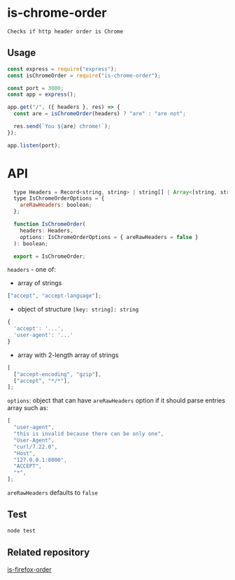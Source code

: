 # is-chrome-order

```
Checks if http header order is Chrome
```

## Usage

```javascript
const express = require("express");
const isChromeOrder = require("is-chrome-order");

const port = 3000;
const app = express();

app.get("/", ({ headers }, res) => {
  const are = isChromeOrder(headers) ? "are" : "are not";

  res.send(`You ${are} chrome!`);
});

app.listen(port);
```

# API

```javascript
  type Headers = Record<string, string> | string[] | Array<[string, string]>;
  type IsChromeOrderOptions = {
    areRawHeaders: boolean;
  };

  function IsChromeOrder(
    headers: Headers,
    options: IsChromeOrderOptions = { areRawHeaders = false }
  ): boolean;

  export = IsChromeOrder;
```

`headers` - one of:

- array of strings

```javascript
["accept", "accept-language"];
```

- object of structure `[key: string]: string`

```javascript
{
  'accept': '...',
  'user-agent': '...'
}
```

- array with 2-length array of strings

```javascript
[
  ["accept-encoding", "gzip"],
  ["accept", "*/*"],
];
```

`options`: object that can have `areRawHeaders` option if it should parse entries array such as:

```javascript
[
  "user-agent",
  "this is invalid because there can be only one",
  "User-Agent",
  "curl/7.22.0",
  "Host",
  "127.0.0.1:8000",
  "ACCEPT",
  "*",
];
```

`areRawHeaders` defaults to `false`

## Test

```bash
node test
```

## Related repository

[is-firefox-order](https://github.com/thepicture/is-firefox-order)
